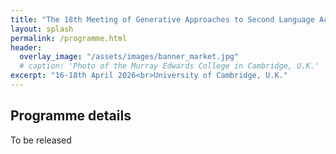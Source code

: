 ```yaml
---
title: "The 18th Meeting of Generative Approaches to Second Language Acquisition"
layout: splash
permalink: /programme.html
header:
  overlay_image: "/assets/images/banner_market.jpg"
  # caption: 'Photo of the Murray Edwards College in Cambridge, U.K.'
excerpt: "16-18th April 2026<br>University of Cambridge, U.K."
---
```

## Programme details

To be released


